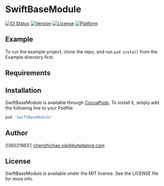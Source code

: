 # SwiftBaseModule

[![CI Status](https://img.shields.io/travis/2360219637/SwiftBaseModule.svg?style=flat)](https://travis-ci.org/2360219637/SwiftBaseModule)
[![Version](https://img.shields.io/cocoapods/v/SwiftBaseModule.svg?style=flat)](https://cocoapods.org/pods/SwiftBaseModule)
[![License](https://img.shields.io/cocoapods/l/SwiftBaseModule.svg?style=flat)](https://cocoapods.org/pods/SwiftBaseModule)
[![Platform](https://img.shields.io/cocoapods/p/SwiftBaseModule.svg?style=flat)](https://cocoapods.org/pods/SwiftBaseModule)

## Example

To run the example project, clone the repo, and run `pod install` from the Example directory first.

## Requirements

## Installation

SwiftBaseModule is available through [CocoaPods](https://cocoapods.org). To install
it, simply add the following line to your Podfile:

```ruby
pod 'SwiftBaseModule'
```

## Author

2360219637, chenzhichao.vip@bytedance.com

## License

SwiftBaseModule is available under the MIT license. See the LICENSE file for more info.
